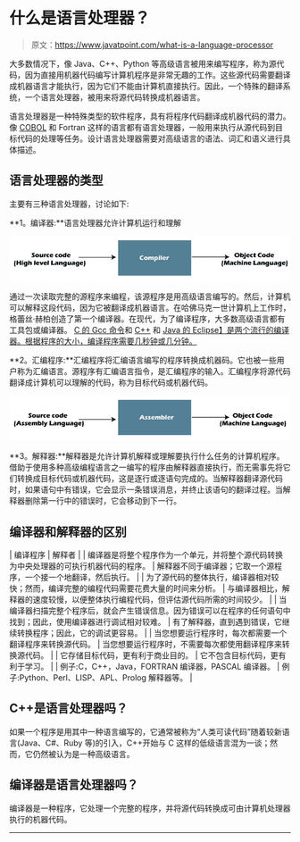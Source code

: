 # 什么是语言处理器？

> 原文：<https://www.javatpoint.com/what-is-a-language-processor>

大多数情况下，像 Java、C++、Python 等高级语言被用来编写程序，称为源代码，因为直接用机器代码编写计算机程序是非常无趣的工作。这些源代码需要翻译成机器语言才能执行，因为它们不能由计算机直接执行。因此，一个特殊的翻译系统，一个语言处理器，被用来将源代码转换成机器语言。

语言处理器是一种特殊类型的软件程序，具有将程序代码翻译成机器代码的潜力。像 [COBOL](https://www.javatpoint.com/cobol) 和 Fortran 这样的语言都有语言处理器，一般用来执行从源代码到目标代码的处理等任务。设计语言处理器需要对高级语言的语法、词汇和语义进行具体描述。

## 语言处理器的类型

主要有三种语言处理器，讨论如下:

**1。编译器:**语言处理器允许计算机运行和理解

![What is a Language Processor](img/6a4aef838b22fcfa9a1a60d6cd638e2d.png)

通过一次读取完整的源程序来编程，该源程序是用高级语言编写的。然后，计算机可以解释这段代码，因为它被翻译成机器语言。在哈佛马克一世计算机上工作时，格蕾丝·赫柏创造了第一个编译器。在现代，为了编译程序，大多数高级语言都有工具包或编译器。 [C 的 Gcc 命令](https://www.javatpoint.com/c-programming-language-tutorial)和 [C++](https://www.javatpoint.com/cpp-tutorial) 和 [Java 的 Eclipse】是两个流行的编译器。根据程序的大小，编译程序需要几秒钟或几分钟。](https://www.javatpoint.com/java-tutorial)

**2。汇编程序:**汇编程序将汇编语言编写的程序转换成机器码。它也被一些用户称为汇编语言。源程序有汇编语言指令，是汇编程序的输入。汇编程序将源代码翻译成计算机可以理解的代码，称为目标代码或机器代码。

![What is a Language Processor](img/5e83ea4253fc09edda45c862406867b8.png)

**3。解释器:**解释器是允许计算机解释或理解要执行什么任务的计算机程序。借助于使用多种高级编程语言之一编写的程序由解释器直接执行，而无需事先将它们转换成目标代码或机器代码，这是逐行或逐语句完成的。当解释器翻译源代码时，如果语句中有错误，它会显示一条错误消息，并终止该语句的翻译过程。当解释器删除第一行中的错误时，它会移动到下一行。

## 编译器和解释器的区别

| 编译程序 | 解释者 |
| 编译器是将整个程序作为一个单元，并将整个源代码转换为中央处理器的可执行机器代码的程序。 | 解释器不同于编译器；它取一个源程序，一个接一个地翻译，然后执行。 |
| 为了源代码的整体执行，编译器相对较快；然而，编译完整的编程代码需要花费大量的时间来分析。 | 与编译器相比，解释器的速度较慢，以便整体执行编程代码，但评估源代码所需的时间较少。 |
| 当编译器扫描完整个程序后，就会产生错误信息。因为错误可以在程序的任何语句中找到；因此，使用编译器进行调试相对较难。 | 有了解释器，直到遇到错误，它继续转换程序；因此，它的调试更容易。 |
| 当您想要运行程序时，每次都需要一个翻译程序来转换源代码。 | 当您想要运行程序时，不需要每次都使用翻译程序来转换源代码。 |
| 它存储目标代码，更有利于商业目的。 | 它不包含目标代码，更有利于学习。 |
| 例子:C，C++，Java，FORTRAN 编译器，PASCAL 编译器。 | 例子:Python、Perl、LISP、APL、Prolog 解释器等。 |

## C++是语言处理器吗？

如果一个程序是用其中一种语言编写的，它通常被称为“人类可读代码”随着较新语言(Java、C#、Ruby 等)的引入，C++开始与 C 这样的低级语言混为一谈；然而，它仍然被认为是一种高级语言。

## 编译器是语言处理器吗？

编译器是一种程序，它处理一个完整的程序，并将源代码转换成可由计算机处理器执行的机器代码。

* * *